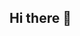 ## Hi there 👋

<!--
**Pablo1644/Pablo1644** is a ✨ _special_ ✨ repository because its `README.md` (this file) appears on your GitHub profile.

Here are some ideas to get you started:

- 🔭 I’m currently working on learning Java basics and refactoring my old projects
- 🌱 I’m currently learning Java

-->
